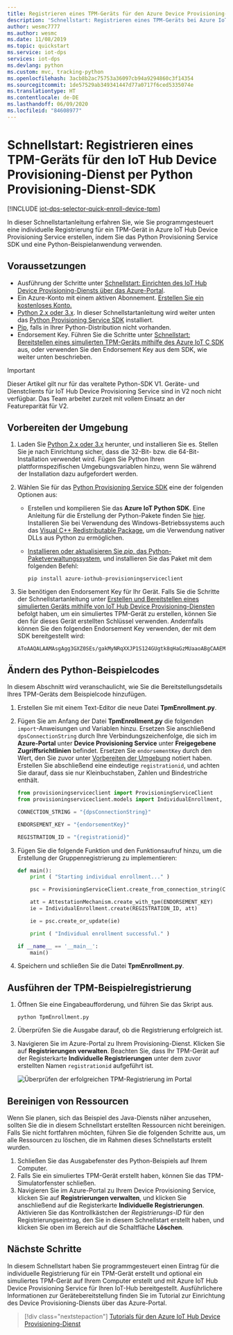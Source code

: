 ```yaml
---
title: Registrieren eines TPM-Geräts für den Azure Device Provisioning-Dienst per Python
description: 'Schnellstart: Registrieren eines TPM-Geräts bei Azure IoT Hub Device Provisioning Service (DPS) mit dem Python-Bereitstellungsdienst-SDK. In dieser Schnellstartanleitung werden individuelle Registrierungen verwendet.'
author: wesmc7777
ms.author: wesmc
ms.date: 11/08/2019
ms.topic: quickstart
ms.service: iot-dps
services: iot-dps
ms.devlang: python
ms.custom: mvc, tracking-python
ms.openlocfilehash: 3acb8b2ac75753a36097cb94a9294860c3f14354
ms.sourcegitcommit: 1de57529ab349341447d77a0717f6ced5335074e
ms.translationtype: HT
ms.contentlocale: de-DE
ms.lasthandoff: 06/09/2020
ms.locfileid: "84608977"
---
```

# <a name="quickstart-enroll-tpm-device-to-iot-hub-device-provisioning-service-using-python-provisioning-service-sdk"></a>Schnellstart: Registrieren eines TPM-Geräts für den IoT Hub Device Provisioning-Dienst per Python Provisioning-Dienst-SDK

[!INCLUDE [iot-dps-selector-quick-enroll-device-tpm](../../includes/iot-dps-selector-quick-enroll-device-tpm.md)]

In dieser Schnellstartanleitung erfahren Sie, wie Sie programmgesteuert eine individuelle Registrierung für ein TPM-Gerät in Azure IoT Hub Device Provisioning Service erstellen, indem Sie das Python Provisioning Service SDK und eine Python-Beispielanwendung verwenden.

## <a name="prerequisites"></a>Voraussetzungen

- Ausführung der Schritte unter [Schnellstart: Einrichten des IoT Hub Device Provisioning-Diensts über das Azure-Portal](./quick-setup-auto-provision.md).
- Ein Azure-Konto mit einem aktiven Abonnement. [Erstellen Sie ein kostenloses Konto.](https://azure.microsoft.com/free/?ref=microsoft.com&utm_source=microsoft.com&utm_medium=docs&utm_campaign=visualstudio)
- [Python 2.x oder 3.x](https://www.python.org/downloads/). In dieser Schnellstartanleitung wird weiter unten das [Python Provisioning Service SDK](https://github.com/Azure/azure-iot-sdk-python/tree/v1-deprecated/provisioning_service_client) installiert.
- [Pip](https://pip.pypa.io/en/stable/installing/), falls in Ihrer Python-Distribution nicht vorhanden.
- Endorsement Key. Führen Sie die Schritte unter [Schnellstart: Bereitstellen eines simulierten TPM-Geräts mithilfe des Azure IoT C SDK](quick-create-simulated-device.md) aus, oder verwenden Sie den Endorsement Key aus dem SDK, wie weiter unten beschrieben.

> [!IMPORTANT]
> Dieser Artikel gilt nur für das veraltete Python-SDK V1. Geräte- und Dienstclients für IoT Hub Device Provisioning Service sind in V2 noch nicht verfügbar. Das Team arbeitet zurzeit mit vollem Einsatz an der Featureparität für V2.

<a id="prepareenvironment"></a>

## <a name="prepare-the-environment"></a>Vorbereiten der Umgebung 

1. Laden Sie [Python 2.x oder 3.x](https://www.python.org/downloads/) herunter, und installieren Sie es. Stellen Sie je nach Einrichtung sicher, dass die 32-Bit- bzw. die 64-Bit-Installation verwendet wird. Fügen Sie Python Ihren plattformspezifischen Umgebungsvariablen hinzu, wenn Sie während der Installation dazu aufgefordert werden. 

1. Wählen Sie für das [Python Provisioning Service SDK](https://github.com/Azure/azure-iot-sdk-python/tree/v1-deprecated/provisioning_service_client) eine der folgenden Optionen aus:

    - Erstellen und kompilieren Sie das **Azure IoT Python SDK**. Eine Anleitung für die Erstellung der Python-Pakete finden Sie [hier](https://github.com/Azure/azure-iot-sdk-python/blob/v1-deprecated/doc/python-devbox-setup.md). Installieren Sie bei Verwendung des Windows-Betriebssystems auch das [Visual C++ Redistributable Package](https://support.microsoft.com/help/2977003/the-latest-supported-visual-c-downloads), um die Verwendung nativer DLLs aus Python zu ermöglichen.

    - [Installieren oder aktualisieren Sie *pip*, das Python-Paketverwaltungssystem](https://pip.pypa.io/en/stable/installing/), und installieren Sie das Paket mit dem folgenden Befehl:

        ```cmd/sh
        pip install azure-iothub-provisioningserviceclient
        ```

1. Sie benötigen den Endorsement Key für Ihr Gerät. Falls Sie die Schritte der Schnellstartanleitung unter [Erstellen und Bereitstellen eines simulierten Geräts mithilfe von IoT Hub Device Provisioning-Diensten](quick-create-simulated-device.md) befolgt haben, um ein simuliertes TPM-Gerät zu erstellen, können Sie den für dieses Gerät erstellten Schlüssel verwenden. Andernfalls können Sie den folgenden Endorsement Key verwenden, der mit dem SDK bereitgestellt wird:

    ```
    AToAAQALAAMAsgAgg3GXZ0SEs/gakMyNRqXXJP1S124GUgtk8qHaGzMUaaoABgCAAEMAEAgAAAAAAAEAtW6MOyCu/Nih47atIIoZtlYkhLeCTiSrtRN3q6hqgOllA979No4BOcDWF90OyzJvjQknMfXS/Dx/IJIBnORgCg1YX/j4EEtO7Ase29Xd63HjvG8M94+u2XINu79rkTxeueqW7gPeRZQPnl1xYmqawYcyzJS6GKWKdoIdS+UWu6bJr58V3xwvOQI4NibXKD7htvz07jLItWTFhsWnTdZbJ7PnmfCa2vbRH/9pZIow+CcAL9mNTNNN4FdzYwapNVO+6SY/W4XU0Q+dLMCKYarqVNH5GzAWDfKT8nKzg69yQejJM8oeUWag/8odWOfbszA+iFjw3wVNrA5n8grUieRkPQ==
    ```


## <a name="modify-the-python-sample-code"></a>Ändern des Python-Beispielcodes

In diesem Abschnitt wird veranschaulicht, wie Sie die Bereitstellungsdetails Ihres TPM-Geräts dem Beispielcode hinzufügen. 

1. Erstellen Sie mit einem Text-Editor die neue Datei **TpmEnrollment.py**.

1. Fügen Sie am Anfang der Datei **TpmEnrollment.py** die folgenden `import`-Anweisungen und Variablen hinzu. Ersetzen Sie anschließend `dpsConnectionString` durch Ihre Verbindungszeichenfolge, die sich im **Azure-Portal** unter **Device Provisioning Service** unter **Freigegebene Zugriffsrichtlinien** befindet. Ersetzen Sie `endorsementKey` durch den Wert, den Sie zuvor unter [Vorbereiten der Umgebung](quick-enroll-device-tpm-python.md#prepareenvironment) notiert haben. Erstellen Sie abschließend eine eindeutige `registrationid`, und achten Sie darauf, dass sie nur Kleinbuchstaben, Zahlen und Bindestriche enthält.  
   
    ```python
    from provisioningserviceclient import ProvisioningServiceClient
    from provisioningserviceclient.models import IndividualEnrollment, AttestationMechanism

    CONNECTION_STRING = "{dpsConnectionString}"

    ENDORSEMENT_KEY = "{endorsementKey}"

    REGISTRATION_ID = "{registrationid}"
    ```

1. Fügen Sie die folgende Funktion und den Funktionsaufruf hinzu, um die Erstellung der Gruppenregistrierung zu implementieren:
   
    ```python
    def main():
        print ( "Starting individual enrollment..." )

        psc = ProvisioningServiceClient.create_from_connection_string(CONNECTION_STRING)

        att = AttestationMechanism.create_with_tpm(ENDORSEMENT_KEY)
        ie = IndividualEnrollment.create(REGISTRATION_ID, att)

        ie = psc.create_or_update(ie)
    
        print ( "Individual enrollment successful." )
    
    if __name__ == '__main__':
        main()
    ```

1. Speichern und schließen Sie die Datei **TpmEnrollment.py**.
 

## <a name="run-the-sample-tpm-enrollment"></a>Ausführen der TPM-Beispielregistrierung

1. Öffnen Sie eine Eingabeaufforderung, und führen Sie das Skript aus.

    ```cmd/sh
    python TpmEnrollment.py
    ```

1. Überprüfen Sie die Ausgabe darauf, ob die Registrierung erfolgreich ist.

1. Navigieren Sie im Azure-Portal zu Ihrem Provisioning-Dienst. Klicken Sie auf **Registrierungen verwalten**. Beachten Sie, dass Ihr TPM-Gerät auf der Registerkarte **Individuelle Registrierungen** unter dem zuvor erstellten Namen `registrationid` aufgeführt ist. 

    ![Überprüfen der erfolgreichen TPM-Registrierung im Portal](./media/quick-enroll-device-tpm-python/1.png)  


## <a name="clean-up-resources"></a>Bereinigen von Ressourcen
Wenn Sie planen, sich das Beispiel des Java-Diensts näher anzusehen, sollten Sie die in diesem Schnellstart erstellten Ressourcen nicht bereinigen. Falls Sie nicht fortfahren möchten, führen Sie die folgenden Schritte aus, um alle Ressourcen zu löschen, die im Rahmen dieses Schnellstarts erstellt wurden.

1. Schließen Sie das Ausgabefenster des Python-Beispiels auf Ihrem Computer.
1. Falls Sie ein simuliertes TPM-Gerät erstellt haben, können Sie das TPM-Simulatorfenster schließen.
1. Navigieren Sie im Azure-Portal zu Ihrem Device Provisioning Service, klicken Sie auf **Registrierungen verwalten**, und klicken Sie anschließend auf die Registerkarte **Individuelle Registrierungen**. Aktivieren Sie das Kontrollkästchen der *Registrierungs-ID* für den Registrierungseintrag, den Sie in diesem Schnellstart erstellt haben, und klicken Sie oben im Bereich auf die Schaltfläche **Löschen**.


## <a name="next-steps"></a>Nächste Schritte
In diesem Schnellstart haben Sie programmgesteuert einen Eintrag für die individuelle Registrierung für ein TPM-Gerät erstellt und optional ein simuliertes TPM-Gerät auf Ihrem Computer erstellt und mit Azure IoT Hub Device Provisioning Service für Ihren IoT-Hub bereitgestellt. Ausführlichere Informationen zur Gerätebereitstellung finden Sie im Tutorial zur Einrichtung des Device Provisioning-Diensts über das Azure-Portal.

> [!div class="nextstepaction"]
> [Tutorials für den Azure IoT Hub Device Provisioning-Dienst](./tutorial-set-up-cloud.md)
